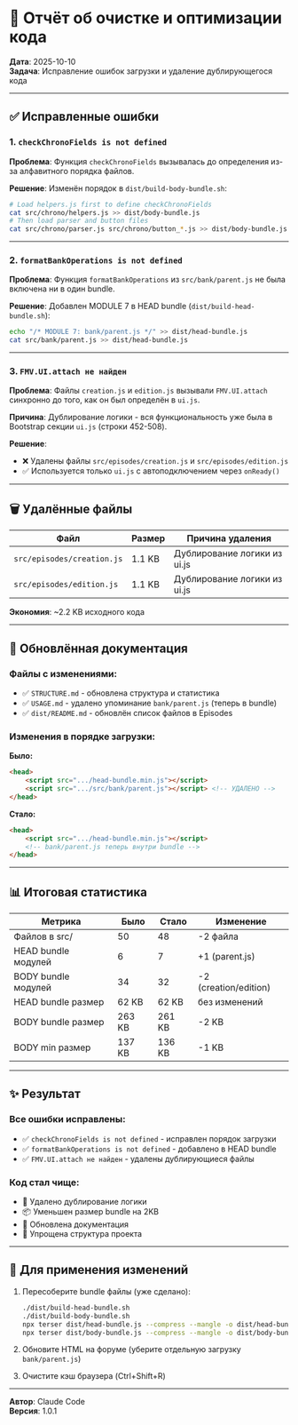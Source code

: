 # 🧹 Отчёт об очистке и оптимизации кода

**Дата**: 2025-10-10  
**Задача**: Исправление ошибок загрузки и удаление дублирующегося кода

---

## ✅ Исправленные ошибки

### 1. `checkChronoFields is not defined`
**Проблема**: Функция `checkChronoFields` вызывалась до определения из-за алфавитного порядка файлов.

**Решение**: Изменён порядок в `dist/build-body-bundle.sh`:
```bash
# Load helpers.js first to define checkChronoFields
cat src/chrono/helpers.js >> dist/body-bundle.js
# Then load parser and button files
cat src/chrono/parser.js src/chrono/button_*.js >> dist/body-bundle.js
```

---

### 2. `formatBankOperations is not defined`
**Проблема**: Функция `formatBankOperations` из `src/bank/parent.js` не была включена ни в один bundle.

**Решение**: Добавлен MODULE 7 в HEAD bundle (`dist/build-head-bundle.sh`):
```bash
echo "/* MODULE 7: bank/parent.js */" >> dist/head-bundle.js
cat src/bank/parent.js >> dist/head-bundle.js
```

---

### 3. `FMV.UI.attach не найден`
**Проблема**: Файлы `creation.js` и `edition.js` вызывали `FMV.UI.attach` синхронно до того, как он был определён в `ui.js`.

**Причина**: Дублирование логики - вся функциональность уже была в Bootstrap секции `ui.js` (строки 452-508).

**Решение**: 
- ❌ Удалены файлы `src/episodes/creation.js` и `src/episodes/edition.js`
- ✅ Используется только `ui.js` с автоподключением через `onReady()`

---

## 🗑️ Удалённые файлы

| Файл | Размер | Причина удаления |
|------|--------|------------------|
| `src/episodes/creation.js` | 1.1 KB | Дублирование логики из ui.js |
| `src/episodes/edition.js` | 1.1 KB | Дублирование логики из ui.js |

**Экономия**: ~2.2 KB исходного кода

---

## 📝 Обновлённая документация

### Файлы с изменениями:
- ✅ `STRUCTURE.md` - обновлена структура и статистика
- ✅ `USAGE.md` - удалено упоминание `bank/parent.js` (теперь в bundle)
- ✅ `dist/README.md` - обновлён список файлов в Episodes

### Изменения в порядке загрузки:

**Было:**
```html
<head>
    <script src=".../head-bundle.min.js"></script>
    <script src=".../src/bank/parent.js"></script> <!-- УДАЛЕНО -->
</head>
```

**Стало:**
```html
<head>
    <script src=".../head-bundle.min.js"></script>
    <!-- bank/parent.js теперь внутри bundle -->
</head>
```

---

## 📊 Итоговая статистика

| Метрика | Было | Стало | Изменение |
|---------|------|-------|-----------|
| Файлов в src/ | 50 | 48 | -2 файла |
| HEAD bundle модулей | 6 | 7 | +1 (parent.js) |
| BODY bundle модулей | 34 | 32 | -2 (creation/edition) |
| HEAD bundle размер | 62 KB | 62 KB | без изменений |
| BODY bundle размер | 263 KB | 261 KB | -2 KB |
| BODY min размер | 137 KB | 136 KB | -1 KB |

---

## ✨ Результат

### Все ошибки исправлены:
- ✅ `checkChronoFields is not defined` - исправлен порядок загрузки
- ✅ `formatBankOperations is not defined` - добавлено в HEAD bundle
- ✅ `FMV.UI.attach не найден` - удалены дублирующиеся файлы

### Код стал чище:
- 🧹 Удалено дублирование логики
- 📦 Уменьшен размер bundle на 2KB
- 📝 Обновлена документация
- 🎯 Упрощена структура проекта

---

## 🔄 Для применения изменений

1. Пересоберите bundle файлы (уже сделано):
   ```bash
   ./dist/build-head-bundle.sh
   ./dist/build-body-bundle.sh
   npx terser dist/head-bundle.js --compress --mangle -o dist/head-bundle.min.js
   npx terser dist/body-bundle.js --compress --mangle -o dist/body-bundle.min.js
   ```

2. Обновите HTML на форуме (уберите отдельную загрузку `bank/parent.js`)

3. Очистите кэш браузера (Ctrl+Shift+R)

---

**Автор**: Claude Code  
**Версия**: 1.0.1
